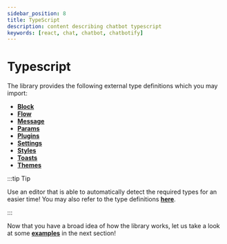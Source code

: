 ```yaml
---
sidebar_position: 8
title: TypeScript
description: content describing chatbot typescript
keywords: [react, chat, chatbot, chatbotify]
---
```


# Typescript

The library provides the following external type definitions which you may import:
- [**Block**](/concepts/conversations#block)
- [**Flow**](/concepts/conversations#flow)
- [**Message**](/concepts/conversations#message)
- [**Params**](/concepts/conversations#params)
- [**Plugins**](/concepts/plugins)
- [**Settings**](/concepts/settings)
- [**Styles**](/concepts/styles)
- [**Toasts**](/concepts/conversations#toast)
- [**Themes**](/concepts/themes)

:::tip Tip

Use an editor that is able to automatically detect the required types for an easier time! You may also refer to the type definitions [**here**](https://github.com/react-chatbotify/react-chatbotify/tree/main/src/types).

:::

Now that you have a broad idea of how the library works, let us take a look at some [**examples**](/examples/basic_form) in the next section!